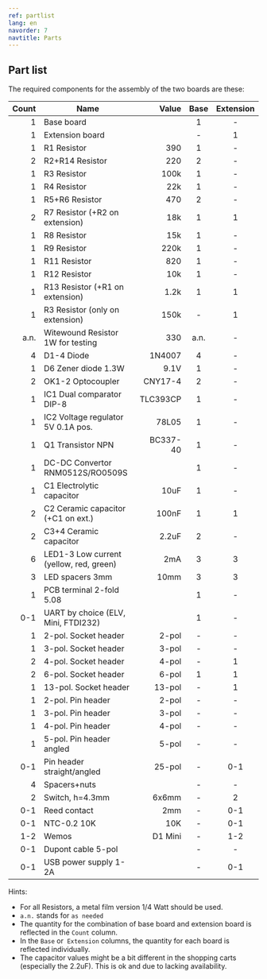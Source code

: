 ```yaml
---
ref: partlist
lang: en
navorder: 7
navtitle: Parts
---
```

## Part list

The required components for the assembly of the two boards are these:

| Count | Name                                    | Value    | Base | Extension |
|------:|-----------------------------------------|---------:|:----:|:---------:|
|     1 | Base board                              |          |    1 |         - |
|     1 | Extension board                         |          |    - |         1 |
|     1 | R1 Resistor                             |      390 |    1 |         - |
|     2 | R2+R14 Resistor                         |      220 |    2 |         - |
|     1 | R3 Resistor                             |     100k |    1 |         - |
|     1 | R4 Resistor                             |      22k |    1 |         - |
|     1 | R5+R6 Resistor                          |      470 |    2 |         - |
|     2 | R7 Resistor (+R2 on extension)          |      18k |    1 |         1 |
|     1 | R8 Resistor                             |      15k |    1 |         - |
|     1 | R9 Resistor                             |     220k |    1 |         - |
|     1 | R11 Resistor                            |      820 |    1 |         - |
|     1 | R12 Resistor                            |      10k |    1 |         - |
|     1 | R13 Resistor (+R1 on extension)         |     1.2k |    1 |         1 |
|     1 | R3 Resistor (only on extension)         |     150k |    - |         1 |
|  a.n. | Witewound Resistor 1W for testing       |      330 | a.n. |         - |
|     4 | D1-4 Diode                              |   1N4007 |    4 |         - |
|     1 | D6 Zener diode 1.3W                     |     9.1V |    1 |         - |
|     2 | OK1-2 Optocoupler                       |  CNY17-4 |    2 |         - |
|     1 | IC1 Dual comparator DIP-8               | TLC393CP |    1 |         - |
|     1 | IC2 Voltage regulator 5V 0.1A pos.      |    78L05 |    1 |         - |
|     1 | Q1 Transistor NPN                       | BC337-40 |    1 |         - |
|     1 | DC-DC Convertor RNM0512S/RO0509S        |          |    1 |         - |
|     1 | C1 Electrolytic capacitor               |     10uF |    1 |         - |
|     2 | C2 Ceramic capacitor (+C1 on ext.)      |    100nF |    1 |         1 |
|     2 | C3+4 Ceramic capacitor                  |    2.2uF |    2 |         - |
|     6 | LED1-3 Low current (yellow, red, green) |      2mA |    3 |         3 |
|     3 | LED spacers 3mm                         |     10mm |    3 |         3 |
|     1 | PCB terminal 2-fold 5.08                |          |    1 |         - |
|   0-1 | UART by choice (ELV, Mini, FTDI232)     |          |    1 |         - |
|     1 | 2-pol. Socket header                    |    2-pol |    - |         - |
|     1 | 3-pol. Socket header                    |    3-pol |    - |         - |
|     2 | 4-pol. Socket header                    |    4-pol |    - |         1 |
|     2 | 6-pol. Socket header                    |    6-pol |    1 |         1 |
|     1 | 13-pol. Socket header                   |   13-pol |    - |         1 |
|     1 | 2-pol. Pin header                       |    2-pol |    - |         - |
|     1 | 3-pol. Pin header                       |    3-pol |    - |         - |
|     1 | 4-pol. Pin header                       |    4-pol |    - |         - |
|     1 | 5-pol. Pin header angled                |    5-pol |    - |         - |
|   0-1 | Pin header straight/angled              |   25-pol |    - |       0-1 |
|     4 | Spacers+nuts                            |          |    - |         - |
|     2 | Switch, h=4.3mm                         |    6x6mm |    - |         2 |
|   0-1 | Reed contact                            |      2mm |    - |       0-1 |
|   0-1 | NTC-0.2 10K                             |      10K |    - |       0-1 |
|   1-2 | Wemos                                   |  D1 Mini |    - |       1-2 |
|   0-1 | Dupont cable 5-pol                      |          |    - |         - |
|   0-1 | USB power supply 1-2A                   |          |    - |       0-1 |

Hints:
* For all Resistors, a metal film version 1/4 Watt should be used.
* `a.n.` stands for `as needed`
* The quantity for the combination of base board and extension board is reflected in the `Count` column.
* In the `Base` or` Extension` columns, the quantity for each board is reflected individually.
* The capacitor values might be a bit different in the shopping carts (especially the 2.2uF). This is ok and due to lacking availability.
